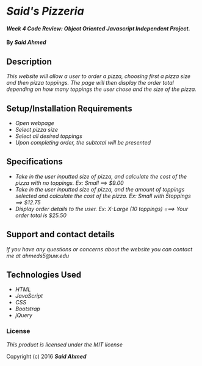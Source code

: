 # _Said's Pizzeria_

#### _Week 4 Code Review: Object Oriented Javascript Independent Project._

#### By _**Said Ahmed**_

## Description

_This website will allow a user to order a pizza, choosing first a pizza size and then pizza toppings. The page will then display the order total depending on how many toppings the user chose and the size of the pizza._

## Setup/Installation Requirements

* _Open webpage_
* _Select pizza size_
* _Select all desired toppings_
* _Upon completing order, the subtotal will be presented_


## Specifications

* _Take in the user inputted size of pizza, and calculate the cost  of the pizza with no toppings. Ex: Small ==> $9.00_
* _Take in the user inputted size of pizza, and the amount of toppings selected and calculate the cost of the pizza. Ex: Small with 5toppings ==> $12.75_
* _Display order details to the user. Ex: X-Large (10 toppings) ===> Your order total is $25.50_


## Support and contact details

_If you have any questions or concerns about the website you can contact me at ahmeds5@uw.edu_

## Technologies Used

* _HTML_
* _JavaScript_
* _CSS_
* _Bootstrap_
* _jQuery_


### License

*This product is licensed under the MIT license*

Copyright (c) 2016 **_Said Ahmed_**
